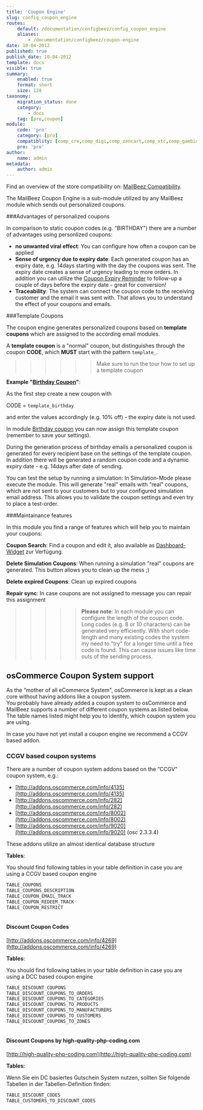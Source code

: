 ```yaml
---
title: 'Coupon Engine'
slug: config_coupon_engine
routes:
    default: /documentation/configbeez/config_coupon_engine
    aliases:
        - /documentation/configbeez/coupon-engine
date: 10-04-2012
published: true
publish_date: 10-04-2012
template: docs
visible: true
summary:
    enabled: true
    format: short
    size: 128
taxonomy:
    migration_status: done
    category:
        - docs
    tag: [pro,coupon]
module:
    code: 'pro'
    category: [pro]
    compatiblity: [comp_cre,comp_digi,comp_zencart,comp_xtc,comp_gambio]   
    pro: 'pro'     
author:
    name: admin
metadata:
    author: admin
---
```


Find an overview of the store compatibility on: [MailBeez Compatibility](/documentation/compatibility/).

The MailBeez Coupon Engine is a sub-module utilized by any MailBeez module which sends out personalized coupons.



###Advantages of personalized coupons

In comparison to static coupon codes (e.g. "BIRTHDAY") there are a number of advantages using personlized coupons:

- **no unwanted viral effect**: You can configure how often a coupon can be applied
- **Sense of urgency due to expiry date**: Each generated coupon has an expiry date, e.g. 14days starting with the day the coupons was sent. The expiry date creates a sense of urgency leading to more orders. In addition you can utilize the [Coupon Expiry Reminder](/documentation/mailbeez/coupon_expire) to follow-up a couple of days before the expiry date - great for conversion!
- **Traceability**: The system can connect the coupon code to the receiving customer and the email it was sent with. That allows you to understand the effect of your coupons and emails.



###Template Coupons

The coupon engine generates personalized coupons based on **template coupons** which are assigned to the according email modules.
 
A **template coupon** is a "normal" coupon, but distinguishes through the coupon **CODE**, which **MUST** start with the pattern `template_`.

>>>>>>Make sure to run the tour how to set up a template coupon
 
**Example "[Birthday Coupon](/documentation/mailbeez/coupon_birthday)"**:

As the first step create a new coupon with 

CODE = `template_birthday`

and enter the values accordingly (e.g. 10% off) - the expiry date is not used.

In module [Birthday coupon](/documentation/mailbeez/coupon_birthday) you can now assign this template coupon (remember to save your settings).

During the generation process of birthday emails a personalized coupon is generated for every recipient base on the settings of the template coupon. In addition there will be generated a random coupon code and a dynamic expiry date - e.g. 14days after date of sending.

You can test the setup by running a simulation: In Simulation-Mode please execute the module. This will generate "real" emails with "real" coupons, which are not sent to your customers but to your configured simulation email address. This allows you to validate the coupon settings and even try to place a test-order.



###Maintainance features

In this module you find a range of features which will help you to maintain your coupons:
 

**Coupon Search**: Find a coupon and edit it, also available as [Dashboard-Widget](/documentation/dashboardbeez/dashboard_coupon_admin) zur Verfügung.

**Delete Simulation Coupons**: When running a simulation "real" coupons are generated. This button allows you to clean up the mess ;)

**Delete expired Coupons**: Clean up expired coupons

**Repair sync**: In case coupons are not assigned to message you can repair this assignment


>>>>>**Please note**: In each module you can configure the length of the coupon code. Long codes (e.g. 8 or 10 characters) can be generated very efficiently. With short code-length and many existing codes the system my need to "try" for a longer time until a free code is found. This can cause issues like time outs of the sending process.

## osCommerce Coupon System support

As the “mother of all eCommerce System", osCommerce is kept as a clean core without having addons like a coupon system.  
 You probably have already added a coupon system to osCommerce and MailBeez supports a number of different coupon systems as listed below. The table names listed might help you to identify, which coupon system you are using.

In case you have not yet install a coupon engine we recommend a CCGV based addon.

### CCGV based coupon systems

There are a number of coupon system addons based on the “CCGV” coupon system, e.g.:

- [http://addons.oscommerce.com/info/4135](http://addons.oscommerce.com/info/4135)  
- [http://addons.oscommerce.com/info/282](http://addons.oscommerce.com/info/282)  
- [http://addons.oscommerce.com/info/8002](http://addons.oscommerce.com/info/8002)  
- [http://addons.oscommerce.com/info/9020](http://addons.oscommerce.com/info/9020) (osc 2.3.3.4)

These addons utilize an almost identical database structure

**Tables**:

You should find following tables in your table definition in case you are using a CCGV based coupon engine

```bash
TABLE_COUPONS
TABLE_COUPONS_DESCRIPTION
TABLE_COUPON_EMAIL_TRACK
TABLE_COUPON_REDEEM_TRACK
TABLE_COUPON_RESTRICT
 
```

#### Discount Coupon Codes

[http://addons.oscommerce.com/info/4269](http://addons.oscommerce.com/info/4269)

**Tables**:

You should find following tables in your table definition in case you are using a DCC based coupon engine


```bash
TABLE_DISCOUNT_COUPONS
TABLE_DISCOUNT_COUPONS_TO_ORDERS
TABLE_DISCOUNT_COUPONS_TO_CATEGORIES
TABLE_DISCOUNT_COUPONS_TO_PRODUCTS
TABLE_DISCOUNT_COUPONS_TO_MANUFACTURERS
TABLE_DISCOUNT_COUPONS_TO_CUSTOMERS
TABLE_DISCOUNT_COUPONS_TO_ZONES
 
```

#### Discount Coupons by high-quality-php-coding.com

[http://high-quality-php-coding.com](http://high-quality-php-coding.com)

**Tables**:

Wenn Sie ein DC basiertes Gutschein System nutzen, sollten Sie folgende Tabellen in der Tabellen-Definition finden:



```bash
TABLE_DISCOUNT_CODES
TABLE_CUSTOMERS_TO_DISCOUNT_CODES

```

